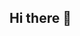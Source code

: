 ## Hi there 👋

<!--
**crazycoder013/crazycoder013** is a ✨ _special_ ✨ repository because its `README.md` (this file) appears on your GitHub profile.

Here are some ideas to get you started:

- 🔭 I’m currently working on learning how to code python
- 👯 I’m looking to collaborate on nothing yet
- 🤔 I’m looking for help with nothing yet
- 💬 Ask me about nothing yey
- 📫 How to reach me: ...
- 😄 Pronouns: HE
- ⚡ Fun fact: my favorite thing to do is read
-->
